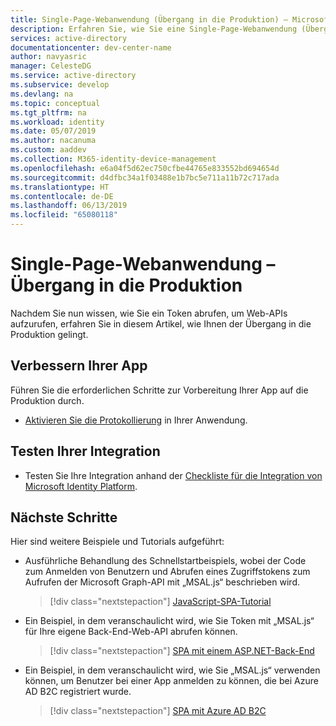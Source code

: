 ```yaml
---
title: Single-Page-Webanwendung (Übergang in die Produktion) – Microsoft Identity Platform
description: Erfahren Sie, wie Sie eine Single-Page-Webanwendung (Übergang in die Produktion) erstellen.
services: active-directory
documentationcenter: dev-center-name
author: navyasric
manager: CelesteDG
ms.service: active-directory
ms.subservice: develop
ms.devlang: na
ms.topic: conceptual
ms.tgt_pltfrm: na
ms.workload: identity
ms.date: 05/07/2019
ms.author: nacanuma
ms.custom: aaddev
ms.collection: M365-identity-device-management
ms.openlocfilehash: e6a04f5d62ec750cfbe44765e833552bd694654d
ms.sourcegitcommit: d4dfbc34a1f03488e1b7bc5e711a11b72c717ada
ms.translationtype: HT
ms.contentlocale: de-DE
ms.lasthandoff: 06/13/2019
ms.locfileid: "65080118"
---
```

# <a name="single-page-application---move-to-production"></a>Single-Page-Webanwendung – Übergang in die Produktion

Nachdem Sie nun wissen, wie Sie ein Token abrufen, um Web-APIs aufzurufen, erfahren Sie in diesem Artikel, wie Ihnen der Übergang in die Produktion gelingt.

## <a name="improve-your-app"></a>Verbessern Ihrer App

Führen Sie die erforderlichen Schritte zur Vorbereitung Ihrer App auf die Produktion durch.

- [Aktivieren Sie die Protokollierung](msal-logging.md) in Ihrer Anwendung.

## <a name="test-your-integration"></a>Testen Ihrer Integration

- Testen Sie Ihre Integration anhand der [Checkliste für die Integration von Microsoft Identity Platform](identity-platform-integration-checklist.md).

## <a name="next-steps"></a>Nächste Schritte

Hier sind weitere Beispiele und Tutorials aufgeführt:

- Ausführliche Behandlung des Schnellstartbeispiels, wobei der Code zum Anmelden von Benutzern und Abrufen eines Zugriffstokens zum Aufrufen der Microsoft Graph-API mit „MSAL.js“ beschrieben wird.

    > [!div class="nextstepaction"]
    > [JavaScript-SPA-Tutorial](./tutorial-v2-javascript-spa.md)

- Ein Beispiel, in dem veranschaulicht wird, wie Sie Token mit „MSAL.js“ für Ihre eigene Back-End-Web-API abrufen können.

     > [!div class="nextstepaction"]
     > [SPA mit einem ASP.NET-Back-End](https://github.com/Azure-Samples/active-directory-javascript-singlepageapp-dotnet-webapi-v2)

- Ein Beispiel, in dem veranschaulicht wird, wie Sie „MSAL.js“ verwenden können, um Benutzer bei einer App anmelden zu können, die bei Azure AD B2C registriert wurde.

    > [!div class="nextstepaction"]
    > [SPA mit Azure AD B2C](https://github.com/Azure-Samples/active-directory-b2c-javascript-msal-singlepageapp)
